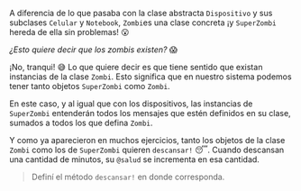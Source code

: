 A diferencia de lo que pasaba con la clase abstracta `Dispositivo` y sus subclases `Celular` y `Notebook`, `Zombi`es una clase concreta ¡y `SuperZombi` hereda de ella sin problemas! :open_mouth:

_¿Esto quiere decir que los zombis existen?_ :scream:

¡No, tranqui! :sweat_smile: Lo que quiere decir es que tiene sentido que existan instancias de la clase `Zombi`. Esto significa que en nuestro sistema podemos tener tanto objetos `SuperZombi` como `Zombi`.

En este caso, y al igual que con los dispositivos, las instancias de `SuperZombi` entenderán todos los mensajes que estén definidos en su clase, sumados a todos los que defina `Zombi`.

Y como ya aparecieron en muchos ejercicios, tanto los objetos de la clase `Zombi` como los de `SuperZombi` quieren `descansar!` :sleeping:. Cuando descansan una cantidad de minutos, su `@salud` se incrementa en esa cantidad. 

> Definí el método `descansar!` en donde corresponda.